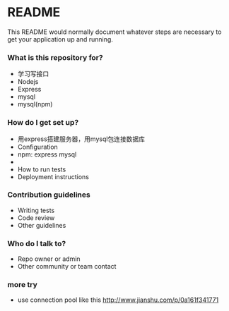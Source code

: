 # README #

This README would normally document whatever steps are necessary to get your application up and running.

### What is this repository for? ###
* 学习写接口
* Nodejs
* Express
* mysql
* mysql(npm)
### How do I get set up? ###

* 用express搭建服务器，用mysql包连接数据库
* Configuration
* npm: express mysql
* 
* How to run tests
* Deployment instructions

### Contribution guidelines ###

* Writing tests
* Code review
* Other guidelines

### Who do I talk to? ###

* Repo owner or admin
* Other community or team contact

### more try
* use connection pool like this http://www.jianshu.com/p/0a161f341771